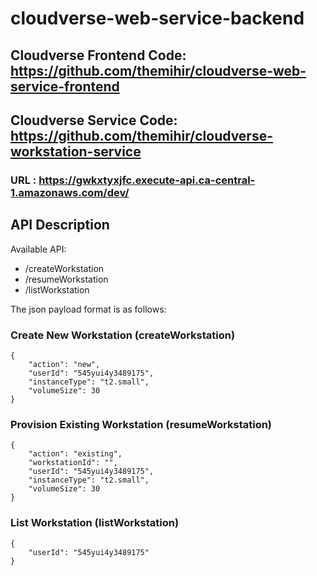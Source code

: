 # cloudverse-web-service-backend

## Cloudverse Frontend Code: https://github.com/themihir/cloudverse-web-service-frontend
## Cloudverse Service Code: https://github.com/themihir/cloudverse-workstation-service

### URL : https://gwkxtyxjfc.execute-api.ca-central-1.amazonaws.com/dev/
## API Description

Available API:
* /createWorkstation
* /resumeWorkstation
* /listWorkstation


The json payload format is as follows:
### Create New Workstation (createWorkstation)
```
{
    "action": "new",
    "userId": "545yui4y3489175",
    "instanceType": "t2.small",
    "volumeSize": 30
}
```

### Provision Existing Workstation (resumeWorkstation)
```
{
    "action": "existing",
    "workstationId": "",
    "userId": "545yui4y3489175",
    "instanceType": "t2.small",
    "volumeSize": 30
}
```

### List Workstation (listWorkstation)
```
{
    "userId": "545yui4y3489175"
}
```
